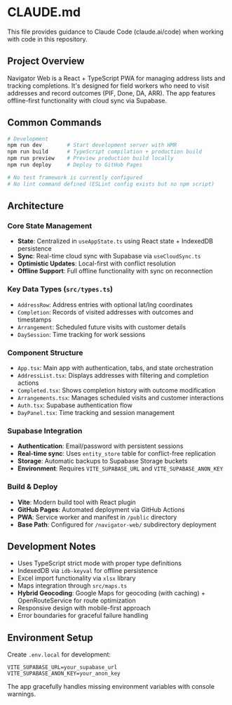 # CLAUDE.md

This file provides guidance to Claude Code (claude.ai/code) when working with code in this repository.

## Project Overview

Navigator Web is a React + TypeScript PWA for managing address lists and tracking completions. It's designed for field workers who need to visit addresses and record outcomes (PIF, Done, DA, ARR). The app features offline-first functionality with cloud sync via Supabase.

## Common Commands

```bash
# Development
npm run dev        # Start development server with HMR
npm run build      # TypeScript compilation + production build
npm run preview    # Preview production build locally
npm run deploy     # Deploy to GitHub Pages

# No test framework is currently configured
# No lint command defined (ESLint config exists but no npm script)
```

## Architecture

### Core State Management
- **State**: Centralized in `useAppState.ts` using React state + IndexedDB persistence
- **Sync**: Real-time cloud sync with Supabase via `useCloudSync.ts`
- **Optimistic Updates**: Local-first with conflict resolution
- **Offline Support**: Full offline functionality with sync on reconnection

### Key Data Types (`src/types.ts`)
- `AddressRow`: Address entries with optional lat/lng coordinates
- `Completion`: Records of visited addresses with outcomes and timestamps
- `Arrangement`: Scheduled future visits with customer details
- `DaySession`: Time tracking for work sessions

### Component Structure
- `App.tsx`: Main app with authentication, tabs, and state orchestration
- `AddressList.tsx`: Displays addresses with filtering and completion actions
- `Completed.tsx`: Shows completion history with outcome modification
- `Arrangements.tsx`: Manages scheduled visits and customer interactions
- `Auth.tsx`: Supabase authentication flow
- `DayPanel.tsx`: Time tracking and session management

### Supabase Integration
- **Authentication**: Email/password with persistent sessions
- **Real-time sync**: Uses `entity_store` table for conflict-free replication
- **Storage**: Automatic backups to Supabase Storage buckets
- **Environment**: Requires `VITE_SUPABASE_URL` and `VITE_SUPABASE_ANON_KEY`

### Build & Deploy
- **Vite**: Modern build tool with React plugin
- **GitHub Pages**: Automated deployment via GitHub Actions
- **PWA**: Service worker and manifest in `/public` directory
- **Base Path**: Configured for `/navigator-web/` subdirectory deployment

## Development Notes

- Uses TypeScript strict mode with proper type definitions
- IndexedDB via `idb-keyval` for offline persistence
- Excel import functionality via `xlsx` library
- Maps integration through `src/maps.ts`
- **Hybrid Geocoding**: Google Maps for geocoding (with caching) + OpenRouteService for route optimization
- Responsive design with mobile-first approach
- Error boundaries for graceful failure handling

## Environment Setup

Create `.env.local` for development:
```
VITE_SUPABASE_URL=your_supabase_url
VITE_SUPABASE_ANON_KEY=your_anon_key
```

The app gracefully handles missing environment variables with console warnings.